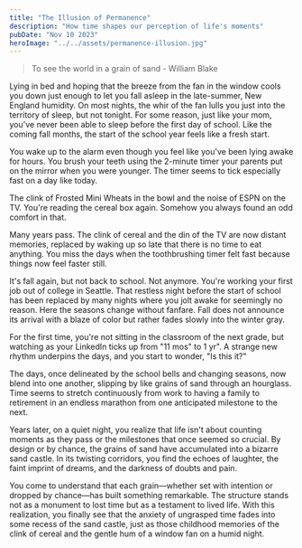 ```yaml
---
title: "The Illusion of Permanence"
description: "How time shapes our perception of life's moments"
pubDate: "Nov 10 2023"
heroImage: "../../assets/permanence-illusion.jpg"
---
```


> To see the world in a grain of sand - William Blake

Lying in bed and hoping that the breeze from the fan in the window cools you down just enough to let you fall asleep in the late-summer, New England humidity. On most nights, the whir of the fan lulls you just into the territory of sleep, but not tonight. For some reason, just like your mom, you've never been able to sleep before the first day of school. Like the coming fall months, the start of the school year feels like a fresh start.

You wake up to the alarm even though you feel like you've been lying awake for hours. You brush your teeth using the 2-minute timer your parents put on the mirror when you were younger. The timer seems to tick especially fast on a day like today.

The clink of Frosted Mini Wheats in the bowl and the noise of ESPN on the TV. You're reading the cereal box again. Somehow you always found an odd comfort in that.

Many years pass. The clink of cereal and the din of the TV are now distant memories, replaced by waking up so late that there is no time to eat anything. You miss the days when the toothbrushing timer felt fast because things now feel faster still.

It's fall again, but not back to school. Not anymore. You're working your first job out of college in Seattle. That restless night before the start of school has been replaced by many nights where you jolt awake for seemingly no reason. Here the seasons change without fanfare. Fall does not announce its arrival with a blaze of color but rather fades slowly into the winter gray.

For the first time, you're not sitting in the classroom of the next grade, but watching as your LinkedIn ticks up from "11 mos" to 1 yr". A strange new rhythm underpins the days, and you start to wonder, "Is this it?"

The days, once delineated by the school bells and changing seasons, now blend into one another, slipping by like grains of sand through an hourglass. Time seems to stretch continuously from work to having a family to retirement in an endless marathon from one anticipated milestone to the next.

Years later, on a quiet night, you realize that life isn't about counting moments as they pass or the milestones that once seemed so crucial. By design or by chance, the grains of sand have accumulated into a bizarre sand castle. In its twisting corridors, you find the echoes of laughter, the faint imprint of dreams, and the darkness of doubts and pain.

You come to understand that each grain—whether set with intention or dropped by chance—has built something remarkable. The structure stands not as a monument to lost time but as a testament to lived life. With this realization, you finally see that the anxiety of ungrasped time fades into some recess of the sand castle, just as those childhood memories of the clink of cereal and the gentle hum of a window fan on a humid night.